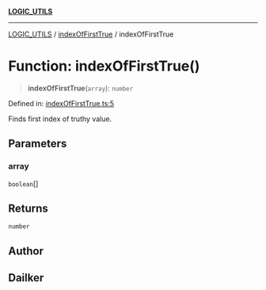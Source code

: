 [**LOGIC_UTILS**](../../README.md)

***

[LOGIC_UTILS](../../README.md) / [indexOfFirstTrue](../README.md) / indexOfFirstTrue

# Function: indexOfFirstTrue()

> **indexOfFirstTrue**(`array`): `number`

Defined in: [indexOfFirstTrue.ts:5](https://github.com/dailker/everyutil/blob/cee559aadda9e0c298e06364cba9020e97a8b19b/src/logic/indexOfFirstTrue.ts#L5)

Finds first index of truthy value.

## Parameters

### array

`boolean`[]

## Returns

`number`

## Author

## Dailker
